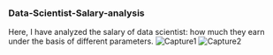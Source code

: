 ### Data-Scientist-Salary-analysis
Here, I have analyzed the salary of data scientist: how much they earn under the basis of different parameters.
![Capture1](https://github.com/NirajanAcharya666/Data-Scientist-Salary-analysis/assets/87110903/b423b87e-e586-4f6b-a549-35d21974e79e)
![Capture2](https://github.com/NirajanAcharya666/Data-Scientist-Salary-analysis/assets/87110903/f2a16dc2-f5db-4f14-bde7-eedab2641662)
